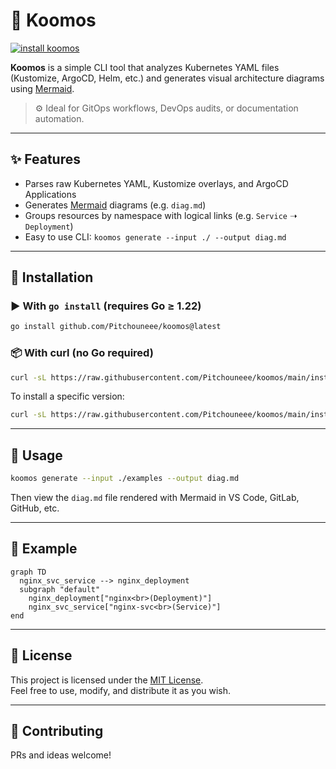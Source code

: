 # 🧩 Koomos

[![install koomos](https://img.shields.io/badge/install-koomos-blue?logo=curl)](https://raw.githubusercontent.com/Pitchouneee/koomos/main/install.sh)

**Koomos** is a simple CLI tool that analyzes Kubernetes YAML files (Kustomize, ArgoCD, Helm, etc.) and generates visual architecture diagrams using [Mermaid](https://mermaid.js.org/).

> ⚙️ Ideal for GitOps workflows, DevOps audits, or documentation automation.

---

## ✨ Features

* Parses raw Kubernetes YAML, Kustomize overlays, and ArgoCD Applications
* Generates [Mermaid](https://mermaid.js.org/) diagrams (e.g. `diag.md`)
* Groups resources by namespace with logical links (e.g. `Service` ➝ `Deployment`)
* Easy to use CLI: `koomos generate --input ./ --output diag.md`

---

## 🚀 Installation

### ▶️ With `go install` (requires Go ≥ 1.22)

```bash
go install github.com/Pitchouneee/koomos@latest
```

### 📦 With curl (no Go required)

```bash
curl -sL https://raw.githubusercontent.com/Pitchouneee/koomos/main/install.sh | bash
```

To install a specific version:

```bash
curl -sL https://raw.githubusercontent.com/Pitchouneee/koomos/main/install.sh | bash -s v0.1.0
```

---

## 🧪 Usage

```bash
koomos generate --input ./examples --output diag.md
```

Then view the `diag.md` file rendered with Mermaid in VS Code, GitLab, GitHub, etc.

---

## 📂 Example

```mermaid
graph TD
  nginx_svc_service --> nginx_deployment
  subgraph "default"
    nginx_deployment["nginx<br>(Deployment)"]
    nginx_svc_service["nginx-svc<br>(Service)"]
end
```

---

## 📜 License

This project is licensed under the [MIT License](./LICENSE).  
Feel free to use, modify, and distribute it as you wish.

---

## 🙌 Contributing

PRs and ideas welcome!
